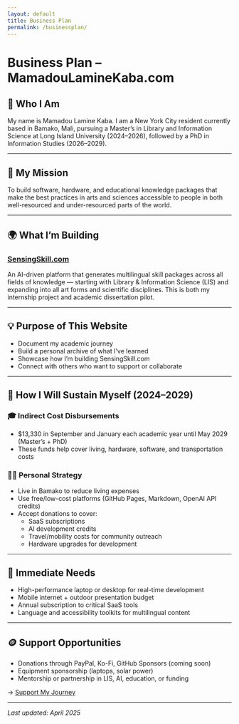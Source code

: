 ```yaml
---
layout: default
title: Business Plan
permalink: /businessplan/
---
```


# Business Plan – MamadouLamineKaba.com

## 👤 Who I Am

My name is Mamadou Lamine Kaba. I am a New York City resident currently based in Bamako, Mali, pursuing a Master’s in Library and Information Science at Long Island University (2024–2026), followed by a PhD in Information Studies (2026–2029).

---

## 🎯 My Mission

To build software, hardware, and educational knowledge packages that make the best practices in arts and sciences accessible to people in both well-resourced and under-resourced parts of the world.

---

## 🌍 What I’m Building

### [SensingSkill.com](https://www.sensingskill.com)

An AI-driven platform that generates multilingual skill packages across all fields of knowledge — starting with Library & Information Science (LIS) and expanding into all art forms and scientific disciplines. This is both my internship project and academic dissertation pilot.

---

## 💡 Purpose of This Website

- Document my academic journey
- Build a personal archive of what I’ve learned
- Showcase how I’m building SensingSkill.com
- Connect with others who want to support or collaborate

---

## 🧩 How I Will Sustain Myself (2024–2029)

### 🎓 Indirect Cost Disbursements
- $13,330 in September and January each academic year until May 2029 (Master’s + PhD)
- These funds help cover living, hardware, software, and transportation costs

### 🧑‍💻 Personal Strategy
- Live in Bamako to reduce living expenses
- Use free/low-cost platforms (GitHub Pages, Markdown, OpenAI API credits)
- Accept donations to cover:
  - SaaS subscriptions
  - AI development credits
  - Travel/mobility costs for community outreach
  - Hardware upgrades for development

---

## 🔧 Immediate Needs

- High-performance laptop or desktop for real-time development
- Mobile internet + outdoor presentation budget
- Annual subscription to critical SaaS tools
- Language and accessibility toolkits for multilingual content

---

## 🪙 Support Opportunities

- Donations through PayPal, Ko-Fi, GitHub Sponsors (coming soon)
- Equipment sponsorship (laptops, solar power)
- Mentorship or partnership in LIS, AI, education, or funding

→ [Support My Journey](./support.md)

---

*Last updated: April 2025*

